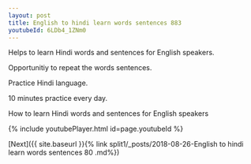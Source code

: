 ```yaml
---
layout: post
title: English to hindi learn words sentences 883 
youtubeId: 6LDb4_1ZNm0
---
```

 
 
Helps to learn Hindi words and sentences for English speakers.

Opportunitiy to repeat the words sentences. 

Practice Hindi language. 
 
10 minutes practice every day. 
 
How to learn Hindi words and sentences for English speakers 
 
{% include youtubePlayer.html id=page.youtubeId %}
 
 
[Next]({{ site.baseurl }}{% link  split1/_posts/2018-08-26-English to hindi learn words sentences 80 .md%})
 
